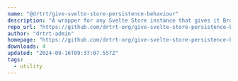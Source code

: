 ```yaml
---
name: "@drtrt/give-svelte-store-persistence-behaviour"
description: "A wrapper for any Svelte Store instance that gives it Browser Storage persistence, with a range of configuration options available at instantiation or runtime."
repo_url: "https://github.com/drtrt-org/give-svelte-store-persistence-behaviour"
author: "drtrt-admin"
homepage: "https://github.com/drtrt-org/give-svelte-store-persistence-behaviour#readme"
downloads: 4
updated: "2024-09-16T09:37:07.557Z"
tags: 
  - utility
---
```

